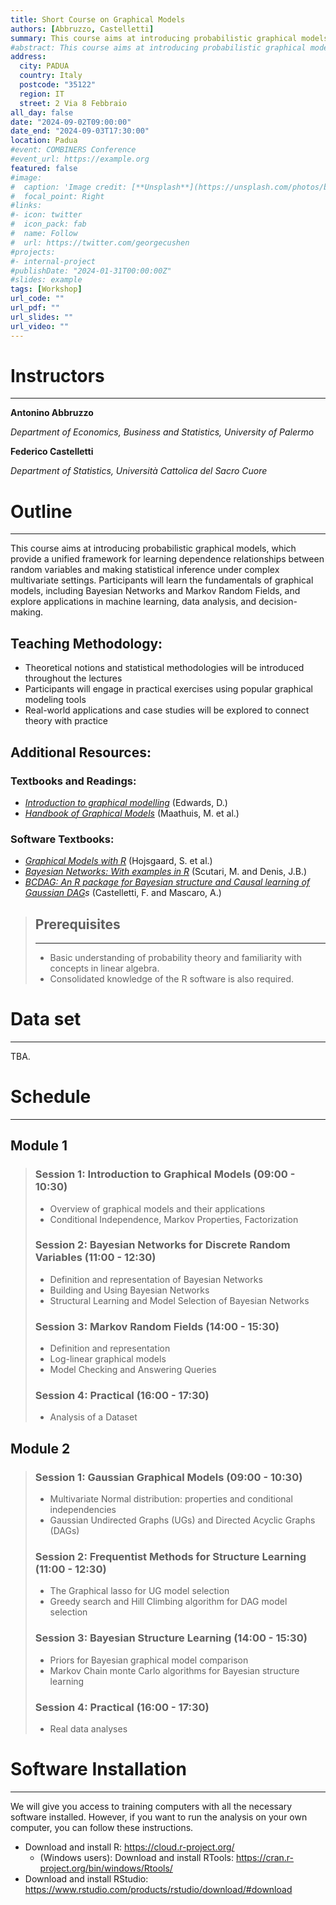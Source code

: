 ```yaml
---
title: Short Course on Graphical Models 
authors: [Abbruzzo, Castelletti]
summary: This course aims at introducing probabilistic graphical models, which provide a unified framework for learning dependence relationships between random variables and making statistical inference under complex multivariate settings. Participants will learn the fundamentals of graphical models, including Bayesian Networks and Markov Random Fields, and explore applications in machine learning, data analysis, and decision-making.
#abstract: This course aims at introducing probabilistic graphical models, which provide a unified framework for learning dependence relationships between random variables and making statistical inference under complex multivariate settings. Participants will learn the fundamentals of graphical models, including Bayesian Networks and Markov Random Fields, and explore applications in machine learning, data analysis, and decision-making.
address:
  city: PADUA
  country: Italy
  postcode: "35122"
  region: IT
  street: 2 Via 8 Febbraio
all_day: false
date: "2024-09-02T09:00:00"
date_end: "2024-09-03T17:30:00"
location: Padua
#event: COMBINERS Conference
#event_url: https://example.org
featured: false
#image:
#  caption: 'Image credit: [**Unsplash**](https://unsplash.com/photos/bzdhc5b3Bxs)'
#  focal_point: Right
#links:
#- icon: twitter
#  icon_pack: fab
#  name: Follow
#  url: https://twitter.com/georgecushen
#projects:
#- internal-project
#publishDate: "2024-01-31T00:00:00Z"
#slides: example
tags: [Workshop]
url_code: ""
url_pdf: ""
url_slides: ""
url_video: ""
---
```


# Instructors
---

**Antonino Abbruzzo** 

*Department of Economics, Business and Statistics, University of Palermo*

**Federico Castelletti**

*Department of Statistics, Università Cattolica del Sacro Cuore*

# Outline
---
This course aims at introducing probabilistic graphical models, which provide a unified framework for learning dependence relationships between random variables and making statistical inference under complex multivariate settings. Participants will learn the fundamentals of graphical models, including Bayesian Networks and Markov Random Fields, and explore applications in machine learning, data analysis, and decision-making.
## **Teaching Methodology:**
-	Theoretical notions and statistical methodologies will be introduced throughout the lectures
-	Participants will engage in practical exercises using popular graphical modeling tools
-	Real-world applications and case studies will be explored to connect theory with practice
## **Additional Resources:**
###	Textbooks and Readings: 
- *[Introduction to graphical modelling](https://link.springer.com/book/10.1007/978-1-4612-0493-0)* (Edwards, D.)
- *[Handbook of Graphical Models](https://people.math.ethz.ch/~mmarloes/papers/Handbook.pdf)* (Maathuis, M. et al.)
###	Software Textbooks: 
- *[Graphical Models with R](https://esl.hohoweiya.xyz/references/Graphical-Models-with-R.pdf)* (Hojsgaard, S. et al.)
- *[Bayesian Networks: With examples in R](https://www.taylorfrancis.com/books/mono/10.1201/9780429347436/bayesian-networks-marco-scutari-jean-baptiste-denis)* (Scutari, M. and Denis, J.B.)
- *[BCDAG: An R package for Bayesian structure and Causal learning of Gaussian DAG](https://arxiv.org/abs/2201.12003)s* (Castelletti, F. and Mascaro, A.)

> ## Prerequisites
> ---
> - Basic understanding of probability theory and familiarity with concepts in linear algebra.
> - Consolidated knowledge of the R software is also required. 

# Data set
---
TBA.

# Schedule
---
## **Module 1**
> ### Session 1: Introduction to Graphical Models (09:00 - 10:30)
> - Overview of graphical models and their applications
> - Conditional Independence, Markov Properties, Factorization
> 
> ### Session 2: Bayesian Networks for Discrete Random Variables (11:00 - 12:30)
> -	Definition and representation of Bayesian Networks
> -	Building and Using Bayesian Networks
> -	Structural Learning and Model Selection of Bayesian Networks
> 
> ### Session 3: Markov Random Fields (14:00 - 15:30)
> -	Definition and representation 
> - Log-linear graphical models
> - Model Checking and Answering Queries
> 
> ### Session 4: Practical (16:00 - 17:30)
> - Analysis of a Dataset

## **Module 2**
> ### Session 1: Gaussian Graphical Models (09:00 - 10:30)
> - Multivariate Normal distribution: properties and conditional independencies
> -	Gaussian Undirected Graphs (UGs) and Directed Acyclic Graphs (DAGs)
> 
> ### Session 2: Frequentist Methods for Structure Learning (11:00 - 12:30)
> -	The Graphical lasso for UG model selection
> -	Greedy search and Hill Climbing algorithm for DAG model selection
> 
> ### Session 3: Bayesian Structure Learning (14:00 - 15:30)
> -	Priors for Bayesian graphical model comparison
> -	Markov Chain monte Carlo algorithms for Bayesian structure learning
> 
> ### Session 4: Practical (16:00 - 17:30)
> - Real data analyses

# Software Installation
---
We will give you access to training computers with all the necessary software installed. However, if you want to run the analysis on your own computer, you can follow these instructions.

- Download and install R: https://cloud.r-project.org/
  - (Windows users): Download and install RTools: https://cran.r-project.org/bin/windows/Rtools/
- Download and install RStudio: https://www.rstudio.com/products/rstudio/download/#download